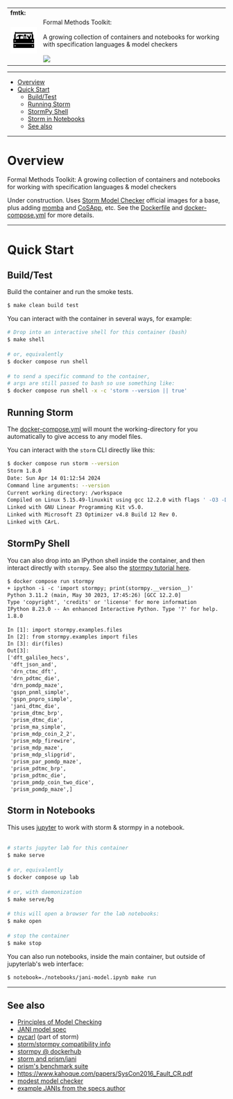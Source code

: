 <table>
  <tr>
    <td colspan=2><strong>
    fmtk:
      </strong>&nbsp;&nbsp;&nbsp;&nbsp;
    </td>
  </tr>
  <tr>
    <td width=15%><img src=img/icon.png style="width:150px"></td>
    <td>
      Formal Methods Toolkit:
      <br/><br/>
      A growing collection of containers and notebooks for working with specification languages & model checkers
      <br/><br/>
      <a href="https://github.com/elo-enterprises/fmtk/actions/workflows/docker-build.yml"><img src="https://github.com/elo-enterprises/fmtk/actions/workflows/docker-build.yml/badge.svg"></a>
    </td>
  </tr>
</table>

---------------------------------------------------------------------------------

<div class="toc">
<ul>
<li><a href="#overview">Overview</a></li>
<li><a href="#quick-start">Quick Start</a><ul>
<li><a href="#buildtest">Build/Test</a></li>
<li><a href="#running-storm">Running Storm</a></li>
<li><a href="#stormpy-shell">StormPy Shell</a></li>
<li><a href="#storm-in-notebooks">Storm in Notebooks</a></li>
<li><a href="#see-also">See also</a></li>
</ul>
</li>
</ul>
</div>


---------------------------------------------------------------------------------


# Overview

Formal Methods Toolkit: A growing collection of containers and notebooks for working with specification languages & model checkers

Under construction.  Uses [Storm Model Checker](https://www.stormchecker.org/about.html) official images for a base, plus adding [momba](http://momba.dev) and [CoSApp](https://cosapp.readthedocs.io/en/latest/), etc.  See the [Dockerfile](Dockerfile) and [docker-compose.yml](docker-compose.yml) for more details.

-----------------------------------

# Quick Start

## Build/Test

Build the container and run the smoke tests.

```bash
$ make clean build test
```

You can interact with the container in several ways, for example:


```bash
# Drop into an interactive shell for this container (bash)
$ make shell

# or, equivalently
$ docker compose run shell

# to send a specific command to the container,
# args are still passed to bash so use something like:
$ docker compose run shell -x -c 'storm --version || true'
```

## Running Storm

The [docker-compose.yml](docker-compose.yml) will mount the working-directory for you automatically to give access to any model files.

You can interact with the `storm` CLI directly like this:

```bash
$ docker compose run storm --version
Storm 1.8.0
Date: Sun Apr 14 01:12:54 2024
Command line arguments: --version
Current working directory: /workspace
Compiled on Linux 5.15.49-linuxkit using gcc 12.2.0 with flags ' -O3 -DNDEBUG -fprefetch-loop-arrays -flto -flto-partition=none -fomit-frame-pointer'
Linked with GNU Linear Programming Kit v5.0.
Linked with Microsoft Z3 Optimizer v4.8 Build 12 Rev 0.
Linked with CArL.
```

## StormPy Shell

You can also drop into an IPython shell inside the container, and then  interact directly with `stormpy`.  See also the [stormpy tutorial here](https://moves-rwth.github.io/stormpy/getting_started.html).

```pycon
$ docker compose run stormpy
+ ipython -i -c 'import stormpy; print(stormpy.__version__)'
Python 3.11.2 (main, May 30 2023, 17:45:26) [GCC 12.2.0]
Type 'copyright', 'credits' or 'license' for more information
IPython 8.23.0 -- An enhanced Interactive Python. Type '?' for help.
1.8.0

In [1]: import stormpy.examples.files
In [2]: from stormpy.examples import files
In [3]: dir(files)
Out[3]:
['dft_galileo_hecs',
 'dft_json_and',
 'drn_ctmc_dft',
 'drn_pdtmc_die',
 'drn_pomdp_maze',
 'gspn_pnml_simple',
 'gspn_pnpro_simple',
 'jani_dtmc_die',
 'prism_dtmc_brp',
 'prism_dtmc_die',
 'prism_ma_simple',
 'prism_mdp_coin_2_2',
 'prism_mdp_firewire',
 'prism_mdp_maze',
 'prism_mdp_slipgrid',
 'prism_par_pomdp_maze',
 'prism_pdtmc_brp',
 'prism_pdtmc_die',
 'prism_pmdp_coin_two_dice',
 'prism_pomdp_maze',]
```

## Storm in Notebooks

This uses [jupyter](https://jupyter.org/) to work with storm & stormpy in a notebook.

```bash

# starts jupyter lab for this container
$ make serve

# or, equivalently
$ docker compose up lab

# or, with daemonization
$ make serve/bg

# this will open a browser for the lab notebooks:
$ make open

# stop the container
$ make stop
```

You can also run notebooks, inside the main container, but outside of jupyterlab's web interface:

```bash
$ notebook=./notebooks/jani-model.ipynb make run
```
-----------------------------------

## See also

* [Principles of Model Checking](https://books.google.com/books?id=5dvxCwAAQBAJ&)
* [JANI model spec](https://jani-spec.org/)
* [pycarl](https://github.com/moves-rwth/pycarl/tree/2.2.0) (part of storm)
* [storm/stormpy compatibility info](https://moves-rwth.github.io/stormpy/installation.html#compatibility-of-stormpy-and-storm)
* [stormpy @ dockerhub](https://hub.docker.com/r/movesrwth/stormpy/tags)
* [storm and prism/jani](https://www.stormchecker.org/documentation/usage/running-storm.html#running-storm-on-prism-jani-or-explicit-input)
* [prism's benchmark suite](https://github.com/prismmodelchecker/prism-benchmarks/tree/master/models/smgs/dice)
* <https://www.kahoque.com/papers/SysCon2016_Fault_CR.pdf>
* [modest model checker](https://www.modestchecker.net/)
* [example JANIs from the specs author](https://github.com/ahartmanns/jani-models/)
